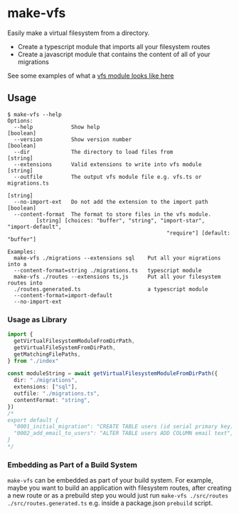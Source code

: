 # make-vfs

Easily make a virtual filesystem from a directory.

- Create a typescript module that imports all your filesystem routes
- Create a javascript module that contains the content of all of your migrations

See some examples of what a [vfs module looks like here](https://github.com/seveibar/make-vfs/blob/main/tests/snapshots/generate-vfs-module.test.ts.md#L1)

## Usage

```
$ make-vfs --help
Options:
  --help            Show help                                          [boolean]
  --version         Show version number                                [boolean]
  --dir             The directory to load files from                    [string]
  --extensions      Valid extensions to write into vfs module           [string]
  --outfile         The output vfs module file e.g. vfs.ts or migrations.ts
                                                                        [string]
  --no-import-ext   Do not add the extension to the import path        [boolean]
  --content-format  The format to store files in the vfs module.
         [string] [choices: "buffer", "string", "import-star", "import-default",
                                                  "require"] [default: "buffer"]

Examples:
  make-vfs ./migrations --extensions sql    Put all your migrations into a
  --content-format=string ./migrations.ts   typescript module
  make-vfs ./routes --extensions ts,js      Put all your filesystem routes into
  ./routes.generated.ts                     a typescript module
  --content-format=import-default
  --no-import-ext
```

### Usage as Library

```ts
import {
  getVirtualFilesystemModuleFromDirPath,
  getVirtualFileSystemFromDirPath,
  getMatchingFilePaths,
} from "./index"

const moduleString = await getVirtualFilesystemModuleFromDirPath({
  dir: "./migrations",
  extensions: ["sql"],
  outfile: "./migrations.ts",
  contentFormat: "string",
})
/*
export default {
  "0001_initial_migration": "CREATE TABLE users (id serial primary key)",
  "0002_add_email_to_users": "ALTER TABLE users ADD COLUMN email text",
}
*/
```

### Embedding as Part of a Build System

`make-vfs` can be embedded as part of your build system. For example, maybe
you want to build an application with filesystem routes, after creating a new
route or as a prebuild step you would just run `make-vfs ./src/routes ./src/routes.generated.ts`
e.g. inside a package.json `prebuild` script.
